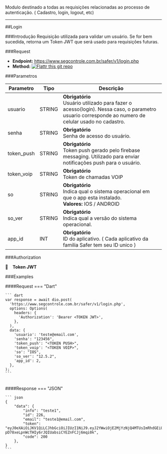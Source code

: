
Modulo destinado a todas as requisições relacionadas ao processo de autenticação. ( Cadastro, login, logout, etc)

---

<!---=========================================== LOGIN ===========================================--->
##Login 

<!----------- INTRO ----------->

###Introdução 
Requisição utilizada para validar um usuário. Se for bem sucedida, retorna um Token JWT que será usado para requisições futuras.

<!---------- REQUEST ---------->
###Request

- **Endpoint:** https://www.segcontrole.com.br/safer/v1/login.php
- **Method:** [![Flattr this git repo](https://img.shields.io/badge/-POST-orange)]()


<!-------- PARAMETERS -------->

###Parametros

<table>
   <!-- HEADER -->
   <thead>
    <tr>
      <th scope="col">Parametro</th>
      <th scope="col">Tipo</th>
      <th scope="col">Descrição</th>
    </tr>
  </thead>
    </tr>
  <!---- DATA --->
  <tbody>
    <!---->
    <tr>
      <td >usuario</td>
      <td>STRING</td>
      <td>
      <b>Obrigatório</b> </br>
      Usuário utilizado para fazer o acesso(login). Nessa caso, o parametro usuario corresponde ao numero de celular usado no cadastro.</td>
    </tr>
    <!---->
    <tr>
      <td >senha</td>
      <td>STRING</td>
      <td>        <b>Obrigatório</b> </br>Senha de acesso do usuário.</td>
    </tr>
    <!---->
    <tr>
      <td >token_push</td>
      <td>STRING</td>
      <td>
      <b>Obrigatório</b> </br>      
      Token push gerado pelo firebase messaging. Utilizado para enviar notificações push para o usuário.</td>
    </tr>
    <!---->
    <tr>
      <td >token_voip</td>
      <td>STRING</td>
      <td>  
      <b>Obrigatório</b> </br>      
      Token de chamadas VOIP</td>
    </tr>
    <!---->
    <tr>
      <td >so</td>
      <td>STRING</td>
      <td>
      <b>Obrigatório</b> </br>
      Indica qual o sistema operacional em que o app esta instalado.</br>
      <b>Valores:</b> IOS / ANDROID 
      </td>
    </tr>    
    <!---->
    <tr>
      <td >so_ver</td>
      <td>STRING</td>
      <td>
      <b>Obrigatório</b> </br>
      Indica qual a versão do sistema operacional. 
      </td>
    </tr>  
    <!---->
    <tr>
      <td >app_id</td>
      <td>INT</td>
      <td>
      <b>Obrigatório</b> </br>
      ID do aplicativo. ( Cada aplicativo da familia Safer tem seu ID unico )
      </td>
    </tr>    
  <tbody>
</table>

<!-------- PARAMETERS -------->

###Authorization

🔑  &ensp; **Token JWT**


<!-------- PARAMETERS -------->

###Examples 


####Request
=== "Dart"

    ``` dart
    var response = await dio.post(
      'https://www.segcontrole.com.br/safer/v1/login.php',
      options: Options(
        headers: {
          'Authorization': 'Bearer <TOKEN JWT>',
        },
      ),
      data: {
        'usuario': 'teste@email.com',
        'senha': "123456",
        'token_push': "<TOKEN PUSH>",
        'token_voip': "<TOKEN VOIP>",
        'so': "IOS",
        'so_ver': "12.5.2",
        'app_id': 2,
      },
    );
    ```

<br/>
####Response
=== "JSON"

    ``` json
    {
        "data": {
            "info": "teste1", 
            "id": 226,
            "email": "teste1@email.com", 
            "token": "eyJ0eXAiOiJKV1QiLCJhbGciOiJIUzI1NiJ9.eyJ2YWwiOjE2MjYzNjQ4MTUsImRhdGEiOnsiaWQiOiIyMjYiLCJlbWFpbCI6InRlc3RlMUBlbWFpbC5jb20iLCJjZWxfaWQiOiI1NTkxIiwiYXBwX2lkIjoiMiJ9fQ.u1-pD78xeLpnWcTHIy6rJQIUabsiCYEZnFCJj6mqi0k",
            "code": 200
        },
    }
    ```





<!-- 0:"usuario" -> "91"
1:"senha" -> "teste1"
2:"token_push" -> "eMLmsTupIkMdmnI_0ntBcG:APA91bH4T1o9NqEtzeCtY57ifZKf3omDBcbVUezDw9_s0uLamnj0qnj-jbSdTOwaZB3c8HV60lPU23CYZjyMgMisAC6eq2m3C9JDg6V_H…"
3:"token_voip" -> "123"
4:"so" -> "iOS"
5:"so_ver" -> "12.5.2"
6:"app_id" -> 2 
"login.php"
-->